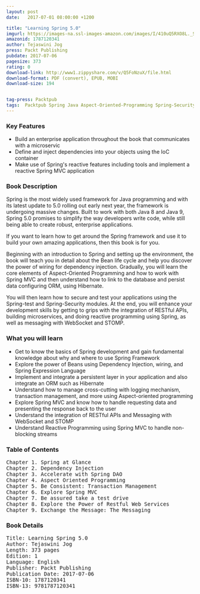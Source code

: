```yaml
---
layout: post
date:   2017-07-01 08:00:00 +1200

title: "Learning Spring 5.0"
imgurl: https://images-na.ssl-images-amazon.com/images/I/410uQ5RXO8L._SL200_.jpg
amazonid: 1787120341
author: Tejaswini Jog
press: Packt Publishing
pubdate: 2017-07-06
pagesize: 373
rating: 0
download-link: http://www1.zippyshare.com/v/Q5FoNzuX/file.html
download-format: PDF (convert), EPUB, MOBI
download-size: 194


tag-press: Packtpub
tags:  Packtpub Spring Java Aspect-Oriented-Programming Spring-Security Spring-MVC
---
```


### Key Features

- Build an enterprise application throughout the book that communicates with a microservic
- Define and inject dependencies into your objects using the IoC container
- Make use of Spring's reactive features including tools and implement a reactive Spring MVC application

### Book Description

Spring is the most widely used framework for Java programming and with its latest update to 5.0 rolling out early next year, the framework is undergoing massive changes. Built to work with both Java 8 and Java 9, Spring 5.0 promises to simplify the way developers write code, while still being able to create robust, enterprise applications.

If you want to learn how to get around the Spring framework and use it to build your own amazing applications, then this book is for you.

Beginning with an introduction to Spring and setting up the environment, the book will teach you in detail about the Bean life cycle and help you discover the power of wiring for dependency injection. Gradually, you will learn the core elements of Aspect-Oriented Programming and how to work with Spring MVC and then understand how to link to the database and persist data configuring ORM, using Hibernate.

You will then learn how to secure and test your applications using the Spring-test and Spring-Security modules. At the end, you will enhance your development skills by getting to grips with the integration of RESTful APIs, building microservices, and doing reactive programming using Spring, as well as messaging with WebSocket and STOMP.

### What you will learn

- Get to know the basics of Spring development and gain fundamental knowledge about why and where to use Spring Framework
- Explore the power of Beans using Dependency Injection, wiring, and Spring Expression Language
- Implement and integrate a persistent layer in your application and also integrate an ORM such as Hibernate
- Understand how to manage cross-cutting with logging mechanism, transaction management, and more using Aspect-oriented programming
- Explore Spring MVC and know how to handle requesting data and presenting the response back to the user
- Understand the integration of RESTful APIs and Messaging with WebSocket and STOMP
- Understand Reactive Programming using Spring MVC to handle non-blocking streams


### Table of Contents
<pre>
Chapter 1. Spring at Glance
Chapter 2. Dependency Injection
Chapter 3. Accelerate with Spring DAO
Chapter 4. Aspect Oriented Programming
Chapter 5. Be Consistent: Transaction Management
Chapter 6. Explore Spring MVC
Chapter 7. Be assured take a test drive
Chapter 8. Explore the Power of Restful Web Services
Chapter 9. Exchange the Message: The Messaging
</pre>

### Book Details
<pre>
Title: Learning Spring 5.0
Author: Tejaswini Jog
Length: 373 pages
Edition: 1
Language: English
Publisher: Packt Publishing
Publication Date: 2017-07-06
ISBN-10: 1787120341
ISBN-13: 9781787120341
</pre>
